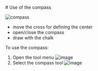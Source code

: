# Use of the compass

![compass](https://user-images.githubusercontent.com/43071857/213861008-9633853a-49b5-4604-9cc4-33b18faf0881.gif)

- move the cross for defining the center
- open/close the compass
- draw with the chalk

To use the compass:

1. Open the tool menu ![image](https://user-images.githubusercontent.com/43071857/213861071-5bf87f06-76dc-4170-be4d-43e7fe86d32e.png)
2. Select the compass tool ![image](https://user-images.githubusercontent.com/43071857/213861083-b8ff5199-527e-4223-8023-e9aaaeb112fb.png)
